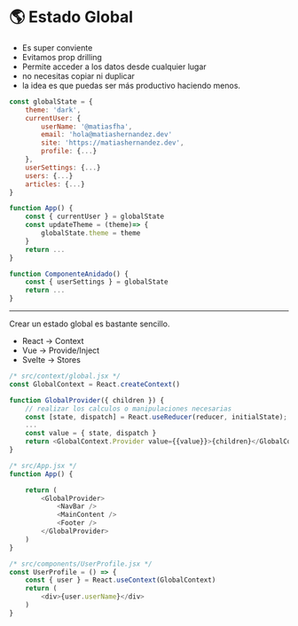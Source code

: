 # 🌎 Estado Global

- Es super conviente
- Evitamos prop drilling
- Permite acceder a los datos desde cualquier lugar
- no necesitas copiar ni duplicar
- la idea es que puedas ser más productivo haciendo menos.

```javascript
const globalState = {
	theme: 'dark',
	currentUser: {
		userName: '@matiasfha',
		email: 'hola@matiashernandez.dev'
		site: 'https://matiashernandez.dev',
		profile: {...}
	},
	userSettings: {...}
	users: {...}
	articles: {...}		
}

function App() {
    const { currentUser } = globalState
    const updateTheme = (theme)=> {
        globalState.theme = theme
    }
    return ...
}

function ComponenteAnidado() {
    const { userSettings } = globalState
    return ...
}
```


---------------------------------------------------------------------------------------------


Crear un estado global es bastante sencillo.
- React -> Context
- Vue -> Provide/Inject
- Svelte -> Stores

```js
/* src/context/global.jsx */
const GlobalContext = React.createContext()

function GlobalProvider({ children }) {
    // realizar los calculos o manipulaciones necesarias
    const [state, dispatch] = React.useReducer(reducer, initialState);
	...
	const value = { state, dispatch }
	return <GlobalContext.Provider value={{value}}>{children}</GlobalContext.Provider>
}

/* src/App.jsx */
function App() {

	return (
		<GlobalProvider>
			<NavBar />
			<MainContent />
			<Footer />
		</GlobalProvider>
	)
}

/* src/components/UserProfile.jsx */
const UserProfile = () => {
	const { user } = React.useContext(GlobalContext)
 	return (
		<div>{user.userName}</div>
	)
}
```